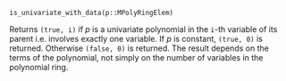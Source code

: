 ```
is_univariate_with_data(p::MPolyRingElem)
```

Returns `(true, i)` if $p$ is a univariate polynomial in the `i`-th variable of its parent i.e. involves exactly one variable. If $p$ is constant, `(true, 0)` is returned. Otherwise `(false, 0)` is returned. The result depends on the terms of the polynomial, not simply on the number of variables in the polynomial ring.
